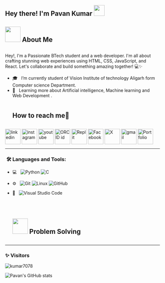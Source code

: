 <h2> Hey there! I'm Pavan Kumar <img src="https://media.giphy.com/media/hvRJCLFzcasrR4ia7z/giphy.gif" width="35"></h2>

## <picture><img src = "https://github.com/7oSkaaa/7oSkaaa/blob/main/Images/about_me.gif?raw=true" width = 50px></picture> About Me
<img  />


Hey!,       I'm a Passionate BTech student and a web developer. I'm all about crafting stunning web experiences using HTML, CSS, JavaScript, and React. Let's collaborate and build something amazing together! 💻✨

- 🎓 &nbsp; I’m currently student of Vision Institute of technology Aligarh form Computer science Department.
- 🌱 &nbsp; Learning more about Artificial intelligence, Machine learning and Web Development .
<!-- Connect with me -->
<!--h2 without bottom border-->
<div id="user-content-toc">
  <ul align="left">
    <summary><h2 style="display: inline-block">How to reach me🤝</h2></summary>
  </ul>
<!--icons and links-->
<p align="left">
<a href="https://www.linkedin.com/in/pavan-kumar%E2%9C%93-372642227" target="blank"><img align="center" src="https://user-images.githubusercontent.com/88904952/234979284-68c11d7f-1acc-4f0c-ac78-044e1037d7b0.png" alt="linkedin" height="50" width="50" /></a>   <a href="https://www.instagram.com/ravann.ai?igsh=OGU0MmVlOWVjOQ=="><img align="center" src="https://upload.wikimedia.org/wikipedia/commons/a/a5/Instagram_icon.png" alt="instagram" height="50" width="50" /></a>      <a href="https://www.youtube.com/@pavanntech/featured"><img align="center" src="https://upload.wikimedia.org/wikipedia/commons/e/ef/Youtube_logo.png" alt="youtube" height="50" width="50" /></a>   <a href="https://orcid.org/0009-0008-5003-4803"><img align="center" src="https://upload.wikimedia.org/wikipedia/commons/0/06/ORCID_iD.svg" alt="ORCID id" height="50" width="50" /></a>     <a href="https://replit.com/@Most-WantedWan2"><img align="center" src="https://seeklogo.com/images/R/replit-icon-logo-A666709FE9-seeklogo.com.png" alt="Replit" height="50" width="50" /></a>     <a href="#"><img align="center" src="https://freepnglogo.com/images/all_img/1697562980facebook-logo-transparent.png" alt="Facebook" height="50" width="50" /></a>      <a href="#"><img align="center" src="https://freepnglogo.com/images/all_img/1691832278twitter-x-logo-png.png" alt="X" height="50" width="50" /></a>    <a href="#"><img align="center" src="https://w7.pngwing.com/pngs/758/665/png-transparent-new-logo-gmail-google-new-logos-icon.png" alt="gmail" height="50" width="50" /></a>    <a href="#"><img align="center" src="https://icon2.cleanpng.com/20180330/jge/kisspng-computer-icons-portfolio-portfolio-5abe43260605a8.7655519815224184700247.jpg" alt="Portfolio" height="50" width="50" /></a>
</p>
</p>
</div>

---

<h3>  &nbsp;🛠️ Languages and Tools:</h3>

- 💻 &nbsp;
  ![Python](https://img.shields.io/badge/-Python-333333?style=flat&logo=python)
  ![C](https://img.shields.io/badge/-C-black?style=flat-square&logo=c)

- ⚙️ &nbsp;
  ![Git](https://img.shields.io/badge/-Git-333333?style=flat&logo=git)
  ![Linux](https://img.shields.io/badge/-Linux-333333?style=flat&logo=Linux&logoColor=FCC624)
  ![GitHub](https://img.shields.io/badge/-GitHub-333333?style=flat&logo=github)


- 🔧 &nbsp;
  ![Visual Studio Code](https://img.shields.io/badge/-Visual%20Studio%20Code-333333?style=flat&logo=visual-studio-code&logoColor=007ACC)


<br/>


<div id="user-content-toc">
  <ul>
    <summary><h2 style="display: inline-block"><picture> <img src = "https://github.com/7oSkaaa/7oSkaaa/blob/main/Images/CP_PS.gif?raw=true" width = 50px>  </picture> Problem Solving</h2></summary>
  </ul>
</div>
<!--icons and links-->
<p>

</p>

---

### ✨ Visitors

<p align="left"> <img src="https://komarev.com/ghpvc/?username=kumar7078" alt="kumar7078" /> </p>

![Pavan's GitHub stats](https://github-readme-stats.vercel.app/api?username=kumar7078&show_icons=true&theme=transparent)

